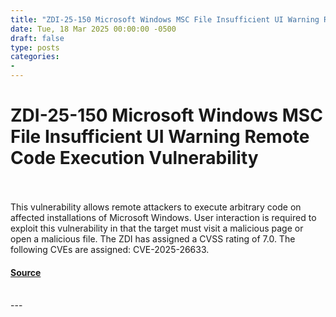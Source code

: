 ```yaml
---
title: "ZDI-25-150 Microsoft Windows MSC File Insufficient UI Warning Remote Code Execution Vulnerability"
date: Tue, 18 Mar 2025 00:00:00 -0500
draft: false
type: posts
categories: 
- 
---
```

# ZDI-25-150 Microsoft Windows MSC File Insufficient UI Warning Remote Code Execution Vulnerability

<br/>

<br/>
This vulnerability allows remote attackers to execute arbitrary code on affected installations of Microsoft Windows. User interaction is required to exploit this vulnerability in that the target must visit a malicious page or open a malicious file. The ZDI has assigned a CVSS rating of 7.0. The following CVEs are assigned: CVE-2025-26633.

#### [Source](http://www.zerodayinitiative.com/advisories/ZDI-25-150/)

<br/>
---
